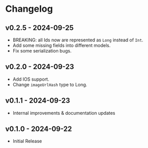 # Changelog

## v0.2.5 - 2024-09-25

- BREAKING: all Ids now are represented as `Long` instead of `Int`.
- Add some missing fields into different models.
- Fix some serialization bugs.

## v0.2.0 - 2024-09-23

- Add IOS support.
- Change `imageUrlHash` type to Long.

## v0.1.1 - 2024-09-23

- Internal improvements & documentation updates

## v0.1.0 - 2024-09-22

- Initial Release